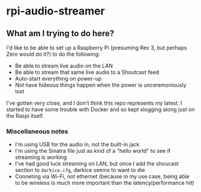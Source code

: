 # rpi-audio-streamer

## What am I trying to do here?

I'd like to be able to set up a Raspberry Pi (presuming Rev 3, but perhaps Zero would do it?) to do the following:

* Be able to stream live audio on the LAN
* Be able to stream that same live audio to a Shoutcast feed
* Auto-start everything on power-up
* Not have hideous things happen when the power is unceremoniously lost

I've gotten very close, and I don't think this repo represents my latest. I started to have some trouble with Docker and so kept slogging along just on the Raspi itself.

### Miscellaneous notes

* I'm using USB for the audio in, not the built-in jack
* I'm using the Sinatra file just as kind of a "hello world" to see if streaming is working
* I've had good luck streaming on LAN, but once I add the shoucast section to `darkice.cfg`, darkice seems to want to die
* Conneting via Wi-Fi, not ethernet (because in my use case, being able to be wireless is much more important than the latency/performance hit)
